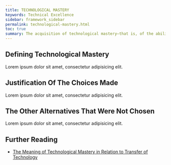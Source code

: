 ```yaml
---
title: TECHNOLOGICAL MASTERY
keywords: Technical Excellence
sidebar: framework_sidebar
permalink: technological-mastery.html
toc: true
summary: The acquisition of technological mastery—that is, of the ability to make effective use of technological knowledge—is critical to the achievement of self-sustaining development.
---
```


## Defining Technological Mastery
Lorem ipsum dolor sit amet, consectetur adipisicing elit.

## Justification Of The Choices Made
Lorem ipsum dolor sit amet, consectetur adipisicing elit.

## The Other Alternatives That Were Not Chosen
Lorem ipsum dolor sit amet, consectetur adipisicing elit.

## Further Reading
* [The Meaning of Technological Mastery in Relation to Transfer of Technology](http://ann.sagepub.com/content/458/1/12.abstract)
